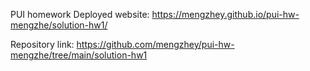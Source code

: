 PUI homework
Deployed website: https://mengzhey.github.io/pui-hw-mengzhe/solution-hw1/

Repository link: https://github.com/mengzhey/pui-hw-mengzhe/tree/main/solution-hw1